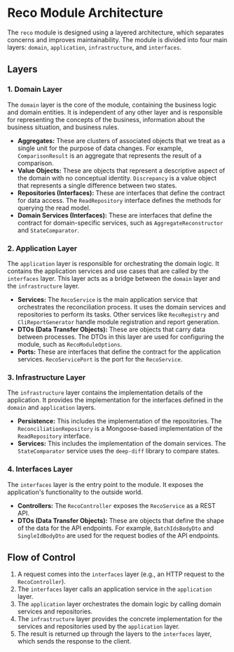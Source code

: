 # Reco Module Architecture

The `reco` module is designed using a layered architecture, which separates concerns and improves maintainability. The module is divided into four main layers: `domain`, `application`, `infrastructure`, and `interfaces`.

## Layers

### 1. Domain Layer

The `domain` layer is the core of the module, containing the business logic and domain entities. It is independent of any other layer and is responsible for representing the concepts of the business, information about the business situation, and business rules.

- **Aggregates:** These are clusters of associated objects that we treat as a single unit for the purpose of data changes. For example, `ComparisonResult` is an aggregate that represents the result of a comparison.
- **Value Objects:** These are objects that represent a descriptive aspect of the domain with no conceptual identity. `Discrepancy` is a value object that represents a single difference between two states.
- **Repositories (Interfaces):** These are interfaces that define the contract for data access. The `ReadRepository` interface defines the methods for querying the read model.
- **Domain Services (Interfaces):** These are interfaces that define the contract for domain-specific services, such as `AggregateReconstructor` and `StateComparator`.

### 2. Application Layer

The `application` layer is responsible for orchestrating the domain logic. It contains the application services and use cases that are called by the `interfaces` layer. This layer acts as a bridge between the `domain` layer and the `infrastructure` layer.

- **Services:** The `RecoService` is the main application service that orchestrates the reconciliation process. It uses the domain services and repositories to perform its tasks. Other services like `RecoRegistry` and `CliReportGenerator` handle module registration and report generation.
- **DTOs (Data Transfer Objects):** These are objects that carry data between processes. The DTOs in this layer are used for configuring the module, such as `RecoModuleOptions`.
- **Ports:** These are interfaces that define the contract for the application services. `RecoServicePort` is the port for the `RecoService`.

### 3. Infrastructure Layer

The `infrastructure` layer contains the implementation details of the application. It provides the implementation for the interfaces defined in the `domain` and `application` layers.

- **Persistence:** This includes the implementation of the repositories. The `ReconciliationRepository` is a Mongoose-based implementation of the `ReadRepository` interface.
- **Services:** This includes the implementation of the domain services. The `StateComparator` service uses the `deep-diff` library to compare states.

### 4. Interfaces Layer

The `interfaces` layer is the entry point to the module. It exposes the application's functionality to the outside world.

- **Controllers:** The `RecoController` exposes the `RecoService` as a REST API.
- **DTOs (Data Transfer Objects):** These are objects that define the shape of the data for the API endpoints. For example, `BatchIdsBodyDto` and `SingleIdBodyDto` are used for the request bodies of the API endpoints.

## Flow of Control

1.  A request comes into the `interfaces` layer (e.g., an HTTP request to the `RecoController`).
2.  The `interfaces` layer calls an application service in the `application` layer.
3.  The `application` layer orchestrates the domain logic by calling domain services and repositories.
4.  The `infrastructure` layer provides the concrete implementation for the services and repositories used by the `application` layer.
5.  The result is returned up through the layers to the `interfaces` layer, which sends the response to the client.
